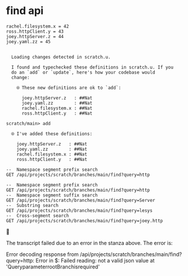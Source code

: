 # find api

```unison
rachel.filesystem.x = 42
ross.httpClient.y = 43
joey.httpServer.z = 44
joey.yaml.zz = 45
```

```ucm

  Loading changes detected in scratch.u.

  I found and typechecked these definitions in scratch.u. If you
  do an `add` or `update`, here's how your codebase would
  change:
  
    ⍟ These new definitions are ok to `add`:
    
      joey.httpServer.z   : ##Nat
      joey.yaml.zz        : ##Nat
      rachel.filesystem.x : ##Nat
      ross.httpClient.y   : ##Nat

```
```ucm
scratch/main> add

  ⍟ I've added these definitions:
  
    joey.httpServer.z   : ##Nat
    joey.yaml.zz        : ##Nat
    rachel.filesystem.x : ##Nat
    ross.httpClient.y   : ##Nat

```
```api
--  Namespace segment prefix search
GET /api/projects/scratch/branches/main/find?query=http

```

```api
--  Namespace segment prefix search
GET /api/projects/scratch/branches/main/find?query=http
--  Namespace segment suffix search
GET /api/projects/scratch/branches/main/find?query=Server
--  Substring search
GET /api/projects/scratch/branches/main/find?query=lesys
--  Cross-segment search
GET /api/projects/scratch/branches/main/find?query=joey.http
```


🛑

The transcript failed due to an error in the stanza above. The error is:

Error decoding response from /api/projects/scratch/branches/main/find?query=http: Error in $: Failed reading: not a valid json value at 'QueryparameterrootBranchisrequired'
